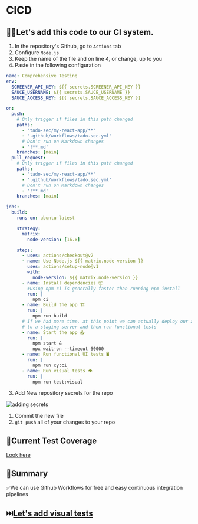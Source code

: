 # CICD

## 🏋️‍♀️Let's add this code to our CI system.

1. In the repository's Github, go to `Actions` tab
2. Configure `Node.js`
3. Keep the name of the file and on line 4, or change, up to you
4. Paste in the following configuration

```yml
name: Comprehensive Testing
env:
  SCREENER_API_KEY: ${{ secrets.SCREENER_API_KEY }}
  SAUCE_USERNAME: ${{ secrets.SAUCE_USERNAME }}
  SAUCE_ACCESS_KEY: ${{ secrets.SAUCE_ACCESS_KEY }}

on:
  push:
    # Only trigger if files in this path changed
    paths:
      - 'tado-sec/my-react-app/**'
      - '.github/workflows/tado.sec.yml'
      # Don't run on Markdown changes
      - '!**.md'
    branches: [main]
  pull_request:
    # Only trigger if files in this path changed
    paths:
      - 'tado-sec/my-react-app/**'
      - '.github/workflows/tado.sec.yml'
      # Don't run on Markdown changes
      - '!**.md'
    branches: [main]

jobs:
  build:
    runs-on: ubuntu-latest

    strategy:
      matrix:
        node-version: [16.x]

    steps:
      - uses: actions/checkout@v2
      - name: Use Node.js ${{ matrix.node-version }}
        uses: actions/setup-node@v1
        with:
          node-version: ${{ matrix.node-version }}
      - name: Install dependencies 📦
        #Using npm ci is generally faster than running npm install
        run: |
          npm ci
      - name: Build the app 🏗
        run: |
          npm run build
      # If we had more time, at this point we can actually deploy our app
      # to a staging server and then run functional tests
      - name: Start the app 📤
        run: |
          npm start &
          npx wait-on --timeout 60000
      - name: Run functional UI tests 🖥
        run: |
          npm run cy:ci
      - name: Run visual tests 👁
        run: |
          npm run test:visual
```

3. Add New repository secrets for the repo

![adding secrets](../../../graphics/secrets.png)

1. Commit the new file
2. `git push` all of your changes to your repo

## 🧪Current Test Coverage

[Look here](TEST-COVERAGE.md)

## 📝Summary

✅We can use Github Workflows for free and easy continuous integration pipelines

## ⏭️[Let's add visual tests](./VISUAL.md)
